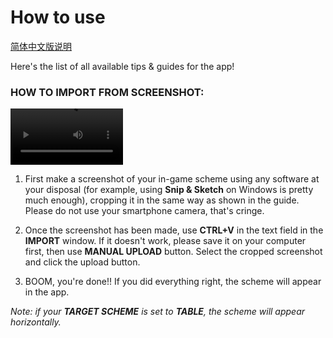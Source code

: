 # **How to use**

[简体中文版说明](GUIDE.CN.md)

Here's the list of all available tips & guides for the app!

### HOW TO IMPORT FROM SCREENSHOT:

<video src='https://github.com/user-attachments/assets/7c9e1b94-1fa9-4bca-bcaf-2b37b741de39' width=180>tutorial</video>

1. First make a screenshot of your in-game scheme using any software at your disposal (for example, using **Snip & Sketch** on Windows is pretty much enough), cropping it in the same way as shown in the guide. Please do not use your smartphone camera, that's cringe.

2. Once the screenshot has been made, use **CTRL+V** in the text field in the **IMPORT** window. If it doesn't work, please save it on your computer first, then use **MANUAL UPLOAD** button. Select the cropped screenshot and click the upload button.

3. BOOM, you're done!! If you did everything right, the scheme will appear in the app. 
 
*Note: if your **TARGET SCHEME** is set to **TABLE**, the scheme will appear horizontally.*